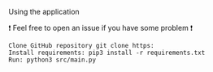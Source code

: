 Using the application

❗ Feel free to open an issue if you have some problem ❗

    Clone GitHub repository git clone https:
    Install requirements: pip3 install -r requirements.txt
    Run: python3 src/main.py
